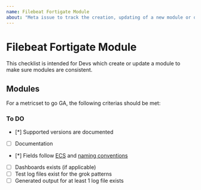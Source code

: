 ```yaml
---
name: Filebeat Fortigate Module
about: "Meta issue to track the creation, updating of a new module or dataset."
---
```


# Filebeat Fortigate Module

This checklist is intended for Devs which create or update a module to make sure modules are consistent.

## Modules

For a metricset to go GA, the following criterias should be met:

### To DO

- [*] Supported versions are documented
- [ ] Documentation
- [*] Fields follow [ECS](https://github.com/elastic/ecs) and [naming conventions](https://www.elastic.co/guide/en/beats/devguide/master/event-conventions.html)
- [ ] Dashboards exists (if applicable)
- [ ] Test log files exist for the grok patterns
- [ ] Generated output for at least 1 log file exists
